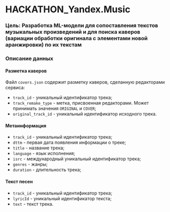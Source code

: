 # HACKATHON_Yandex.Music
### **Цель:** Разработка ML-модели для сопоставления текстов музыкальных произведений и для поиска каверов (вариации обработки оригинала с элементами новой аранжировки) по их текстам

### **Описание данных**

#### Разметка каверов

Файл `covers.json` содержит разметку каверов, сделанную редакторами сервиса:

- `track_id` - уникальный идентификатор трека;
- `track_remake_type` - метка, присвоенная редакторами. Может принимать значения `ORIGINAL` и `COVER`;
- `original_track_id` - уникальный идентификатор исходного трека.

#### Метаинформация

- `track_id` - уникальный идентификатор трека;
- `dttm` - первая дата появления информации о треке;
- `title` - название трека;
- `language` - язык исполнения;
- `isrc` - международный уникальный идентификатор трека;
- `genres` - жанры;
- `duration` - длительность трека;

#### Текст песен

- `track_id` - уникальный идентификатор трека;
- `lyricId` - уникальный идентификатор текста;
- `text` - текст трека.

